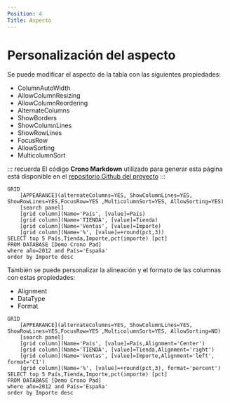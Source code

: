 ```yaml
---
Position: 4
Title: Aspecto
---
```



# Personalización del aspecto

Se puede modificar el aspecto de la tabla con las siguientes propiedades:

 * ColumnAutoWidth
 * AllowColumnResizing
 * AllowColumnReordering
 * AlternateColumns
 * ShowBorders
 * ShowColumnLines
 * ShowRowLines
 * FocusRow
 * AllowSorting
 * MulticolumnSort


::: recuerda
El código <strong>Crono Markdown</strong> utilizado para generar esta página está disponible en
el [repositorio Github del proyecto](https://github.com/bifacil/pad.crono.net/blob/master/markdown/tables/apperance.md)
:::


``` grid
GRID
    [APPEARANCE](alternateColumns=YES, ShowColumnLines=YES, ShowRowLines=YES,FocusRow=YES ,MulticolumnSort=YES, AllowSorting=YES)
    [search panel]
    [grid column](Name='País', [value]=País)
    [grid column](Name='TIENDA', [value]=Tienda)
    [grid column](Name='Ventas', [value]=Importe)
    [grid column](Name='%', [value]=+round(pct,3))
SELECT top 5 País,Tienda,Importe,pct(importe) [pct]
FROM DATABASE [Demo Crono Pad] 
where año=2012 and País='España'
order by Importe desc
```

También se puede personalizar la alineación y el formato de las columnas con estas propiedades:

- Alignment
- DataType
- Format


``` grid
GRID
    [APPEARANCE](alternateColumns=YES, ShowColumnLines=YES, ShowRowLines=YES,FocusRow=YES ,MulticolumnSort=YES, AllowSorting=NO)
    [search panel]
    [grid column](Name='País', [value]=País,Alignment='Center')
    [grid column](Name='TIENDA', [value]=Tienda,Alignment='right')
    [grid column](Name='Ventas', [value]=Importe,Alignment='left', format='C1')
    [grid column](Name='%', [value]=+round(pct,3), format='percent')
SELECT top 5 País,Tienda,Importe,pct(importe) [pct]
FROM DATABASE [Demo Crono Pad] 
where año=2012 and País='España'
order by Importe desc
```
